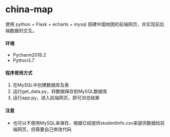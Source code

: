 # china-map
使用 python + Flask + echarts + mysql 搭建中国地图的前端网页，并实现前后端数据的交互。
#### 环境
- Pycharm2018.2
- Python3.7
#### 程序使用方式
1. 在MySQL中创建数据库及表
2. 运行get_data.py，将数据保存到MySQL数据库
3. 运行app.py，进入前端网页，即可浏览结果
#### 注意
- 也可以不使用MySQL来保存，根据已经提供studentInfo.csv来提供数据给前端网页，但需要自己修改代码
